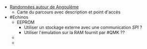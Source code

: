 - [Randonnées autour de Angoulême](http://www.grandangouleme.fr/sortir-et-decouvrir/randonnees/sentiers-de-randonnee/)
	- Carte du parcours avec description et point d'accès
- #Echinos
	- EEPROM
		- Utiliser un stockage externe avec une communication *SPI* ?
		- Utiliser l'émulation sur la RAM fournit par #QMK ??
	-
	-